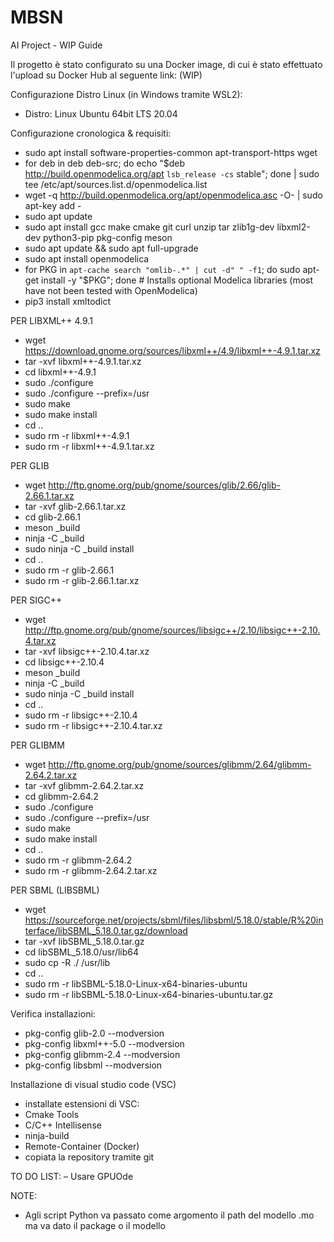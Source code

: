 # MBSN
AI Project - WIP Guide

Il progetto è stato configurato su una Docker image, di cui è stato effettuato l'upload su Docker Hub al seguente link: (WIP)


Configurazione Distro Linux (in Windows tramite WSL2):
- Distro: Linux Ubuntu 64bit LTS 20.04


Configurazione cronologica & requisiti:
- sudo apt install software-properties-common apt-transport-https wget
- for deb in deb deb-src; do echo "$deb http://build.openmodelica.org/apt `lsb_release -cs` stable"; done | sudo tee /etc/apt/sources.list.d/openmodelica.list
- wget -q http://build.openmodelica.org/apt/openmodelica.asc -O- | sudo apt-key add - 
- sudo apt update
- sudo apt install gcc make cmake git curl unzip tar zlib1g-dev libxml2-dev python3-pip pkg-config meson    
- sudo apt update && sudo apt full-upgrade
- sudo apt install openmodelica
- for PKG in `apt-cache search "omlib-.*" | cut -d" " -f1`; do sudo apt-get install -y "$PKG"; done # Installs optional Modelica libraries (most have not been tested with OpenModelica)
- pip3 install xmltodict


PER LIBXML++ 4.9.1
- wget https://download.gnome.org/sources/libxml++/4.9/libxml++-4.9.1.tar.xz
- tar -xvf libxml++-4.9.1.tar.xz
- cd libxml++-4.9.1
- sudo ./configure
- sudo ./configure --prefix=/usr
- sudo make
- sudo make install
- cd ..
- sudo rm -r libxml++-4.9.1
- sudo rm -r libxml++-4.9.1.tar.xz


PER GLIB
- wget http://ftp.gnome.org/pub/gnome/sources/glib/2.66/glib-2.66.1.tar.xz
- tar -xvf glib-2.66.1.tar.xz
- cd glib-2.66.1
- meson _build
- ninja -C _build
- sudo ninja -C _build install
- cd ..
- sudo rm -r glib-2.66.1
- sudo rm -r glib-2.66.1.tar.xz


PER SIGC++
- wget http://ftp.gnome.org/pub/gnome/sources/libsigc++/2.10/libsigc++-2.10.4.tar.xz
- tar -xvf libsigc++-2.10.4.tar.xz
- cd libsigc++-2.10.4
- meson _build
- ninja -C _build
- sudo ninja -C _build install
- cd ..
- sudo rm -r libsigc++-2.10.4
- sudo rm -r libsigc++-2.10.4.tar.xz


PER GLIBMM
- wget http://ftp.gnome.org/pub/gnome/sources/glibmm/2.64/glibmm-2.64.2.tar.xz
- tar -xvf glibmm-2.64.2.tar.xz
- cd glibmm-2.64.2
- sudo ./configure
- sudo ./configure --prefix=/usr
- sudo make
- sudo make install
- cd ..
- sudo rm -r glibmm-2.64.2
- sudo rm -r glibmm-2.64.2.tar.xz


PER SBML (LIBSBML)
- wget https://sourceforge.net/projects/sbml/files/libsbml/5.18.0/stable/R%20interface/libSBML_5.18.0.tar.gz/download
- tar -xvf libSBML_5.18.0.tar.gz
- cd libSBML_5.18.0/usr/lib64
- sudo cp -R ./ /usr/lib
- cd ..
- sudo rm -r libSBML-5.18.0-Linux-x64-binaries-ubuntu
- sudo rm -r libSBML-5.18.0-Linux-x64-binaries-ubuntu.tar.gz


Verifica installazioni:
- pkg-config glib-2.0 --modversion
- pkg-config libxml++-5.0 --modversion
- pkg-config glibmm-2.4 --modversion
- pkg-config libsbml --modversion


Installazione di visual studio code (VSC)
- installate estensioni di VSC:
- Cmake Tools
- C/C++ Intellisense
- ninja-build
- Remote-Container (Docker)
- copiata la repository tramite git


TO DO LIST:
– Usare GPUOde

NOTE:
- Agli script Python va passato come argomento il path del modello .mo ma va dato il package o il modello
